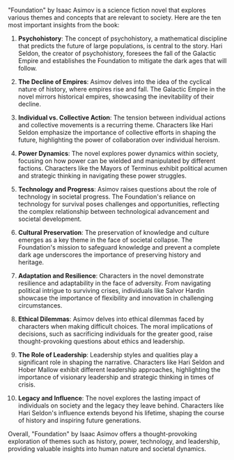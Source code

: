 "Foundation" by Isaac Asimov is a science fiction novel that explores various themes and concepts that are relevant to society. Here are the ten most important insights from the book:

1. **Psychohistory**: The concept of psychohistory, a mathematical discipline that predicts the future of large populations, is central to the story. Hari Seldon, the creator of psychohistory, foresees the fall of the Galactic Empire and establishes the Foundation to mitigate the dark ages that will follow.

2. **The Decline of Empires**: Asimov delves into the idea of the cyclical nature of history, where empires rise and fall. The Galactic Empire in the novel mirrors historical empires, showcasing the inevitability of their decline.

3. **Individual vs. Collective Action**: The tension between individual actions and collective movements is a recurring theme. Characters like Hari Seldon emphasize the importance of collective efforts in shaping the future, highlighting the power of collaboration over individual heroism.

4. **Power Dynamics**: The novel explores power dynamics within society, focusing on how power can be wielded and manipulated by different factions. Characters like the Mayors of Terminus exhibit political acumen and strategic thinking in navigating these power struggles.

5. **Technology and Progress**: Asimov raises questions about the role of technology in societal progress. The Foundation's reliance on technology for survival poses challenges and opportunities, reflecting the complex relationship between technological advancement and societal development.

6. **Cultural Preservation**: The preservation of knowledge and culture emerges as a key theme in the face of societal collapse. The Foundation's mission to safeguard knowledge and prevent a complete dark age underscores the importance of preserving history and heritage.

7. **Adaptation and Resilience**: Characters in the novel demonstrate resilience and adaptability in the face of adversity. From navigating political intrigue to surviving crises, individuals like Salvor Hardin showcase the importance of flexibility and innovation in challenging circumstances.

8. **Ethical Dilemmas**: Asimov delves into ethical dilemmas faced by characters when making difficult choices. The moral implications of decisions, such as sacrificing individuals for the greater good, raise thought-provoking questions about ethics and leadership.

9. **The Role of Leadership**: Leadership styles and qualities play a significant role in shaping the narrative. Characters like Hari Seldon and Hober Mallow exhibit different leadership approaches, highlighting the importance of visionary leadership and strategic thinking in times of crisis.

10. **Legacy and Influence**: The novel explores the lasting impact of individuals on society and the legacy they leave behind. Characters like Hari Seldon's influence extends beyond his lifetime, shaping the course of history and inspiring future generations.

Overall, "Foundation" by Isaac Asimov offers a thought-provoking exploration of themes such as history, power, technology, and leadership, providing valuable insights into human nature and societal dynamics.